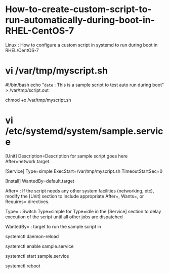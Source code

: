 # How-to-create-custom-script-to-run-automatically-during-boot-in-RHEL-CentOS-7

Linux : How to configure a custom script in systemd to run during boot in RHEL/CentOS-7


# vi /var/tmp/myscript.sh
#!/bin/bash
echo "`date` : This is a sample script to test auto run during boot" > /var/tmp/script.out


chmod +x /var/tmp/myscript.sh


# vi /etc/systemd/system/sample.service
[Unit]
Description=Description for sample script goes here
After=network.target

[Service]
Type=simple
ExecStart=/var/tmp/myscript.sh
TimeoutStartSec=0

[Install]
WantedBy=default.target



After= : If the script needs any other system facilities (networking, etc), modify the [Unit] section to include appropriate After=, Wants=, or Requires= directives.

Type= : Switch Type=simple for Type=idle in the [Service] section to delay execution of the script until all other jobs are dispatched

WantedBy= : target to run the sample script in


systemctl daemon-reload

systemctl enable sample.service

systemctl start sample.service

systemctl reboot
